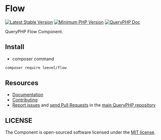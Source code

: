 Flow
=================

[![Latest Stable Version](http://img.shields.io/packagist/v/leevel/flow.svg)](https://packagist.org/packages/leevel/flow)
<a href="https://php.net"><img src="https://img.shields.io/badge/php-%3E%3D%207.3.2-8892BF.svg" alt="Minimum PHP Version"></a>
[![QueryPHP Doc](https://img.shields.io/badge/docs-passing-green.svg?maxAge=2592000)](https://www.queryphp.com/docs/)

QueryPHP Flow Component.

## Install

- composer command

```bash
composer require leevel/flow
```

Resources
---------

  * [Documentation](https://www.queryphp.com/docs/component/flow.html)
  * [Contributing](https://www.queryphp.com/docs/developer/)
  * [Report issues](https://github.com/hunzhiwange/framework/issues) and
    [send Pull Requests](https://github.com/hunzhiwange/framework/pulls)
    in the [main QueryPHP repository](https://github.com/hunzhiwange/framework)

## LICENSE

The Component is open-sourced software licensed under the [MIT license](LICENSE).